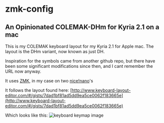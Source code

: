 # zmk-config 

## An Opinionated COLEMAK-DHm for Kyria 2.1 on a mac

This is my COLEMAK keyboard layout for my Kyria 2.1 for Apple mac. The layout is the DHm variant, now known as just DH. 

Inspiration for the symbols came from another github repo, but there have been some significant modifications since then, and I cant remember the URL now anyway.

It uses [ZMK](https://zmk.dev/docs/user-setup), in my case on two [nice!nano](https://nicekeyboards.com/nice-nano/)'s

It follows the layout found here:
[http://www.keyboard-layout-editor.com/#/gists/7dad1bf81ad5dd9ea5ce0062f183665e](http://www.keyboard-layout-editor.com/#/gists/7dad1bf81ad5dd9ea5ce0062f183665e)

Which looks like this:
![keyboard keymap image](https://github.com/willsheldon/zmk-config/raw/main/kyria_keymap.png)
